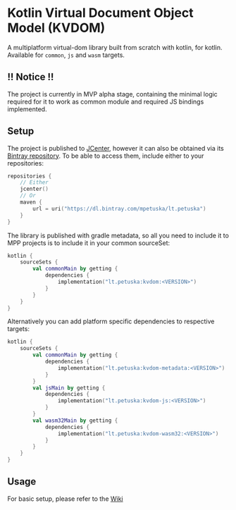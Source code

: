 # **K**otlin **V**irtual **D**ocument **O**bject **M**odel (KVDOM)

A multiplatform virtual-dom library built from scratch with kotlin, for kotlin. 
Available for `common`, `js` and `wasm` targets.

## !! Notice !!
The project is currently in MVP alpha stage, containing the minimal logic required for it to work as common module and
required JS bindings implemented.

## Setup
The project is published to [JCenter](http://jcenter.bintray.com), however it can also be obtained via its [Bintray repository](https://bintray.com/mpetuska/lt.petuska/kvdom).
To be able to access them, include either to your repositories:
```kotlin
repositories {
    // Either
    jcenter()
    // Or
    maven {
        url = uri("https://dl.bintray.com/mpetuska/lt.petuska")
    }
}
```

The library is published with gradle metadata, so all you need to include it to MPP projects is
to include it in your common sourceSet:
```kotlin
kotlin {
    sourceSets {
        val commonMain by getting {
            dependencies {
                implementation("lt.petuska:kvdom:<VERSION>")
            }
        }
    }
}
```
Alternatively you can add platform specific dependencies to respective targets:
```kotlin
kotlin {
    sourceSets {
        val commonMain by getting {
            dependencies {
                implementation("lt.petuska:kvdom-metadata:<VERSION>")
            }
        }
        val jsMain by getting {
            dependencies {
                implementation("lt.petuska:kvdom-js:<VERSION>")
            }
        }
        val wasm32Main by getting {
            dependencies {
                implementation("lt.petuska:kvdom-wasm32:<VERSION>")
            }
        }
    }
}
```

## Usage
For basic setup, please refer to the [Wiki](https://gitlab.com/lt.petuska/kvdom/-/wikis)